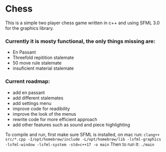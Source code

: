 # Chess

This is a simple two player chess game written in c++ and using SFML 3.0 for the graphics library.

### Currently it is mosty functional, the only things missing are:
- En Passant
- Threefold repitition stalemate
- 50 move rule stalemate
- insuficient material stalemate

### Current roadmap: 
- add en passant
- add different stalemates
- add settings menu
- improve code for readibility
- improve the look of the menus
- rewrite code for more efficient approach
- add other features such as sound and piece highlighting

To compile and run, first make sure SFML is installed, on mac run:
`clang++ src/*.cpp -I/opt/homebrew/include -L/opt/homebrew/lib -lsfml-graphics -lsfml-window -lsfml-system -std=c++17 -o main`
Then to run it:
`./main`
